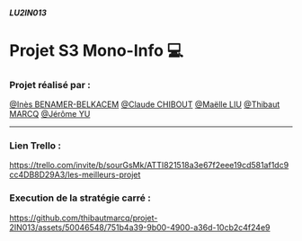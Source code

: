 ##### LU2IN013 
# Projet S3 Mono-Info 💻

### Projet réalisé par : 
[@Inès BENAMER-BELKACEM](https://github.com/ines-benamer) [@Claude CHIBOUT](https://github.com/claudechibout) [@Maëlle LIU](https://github.com/maelleliu) [@Thibaut MARCQ](https://github.com/thibautmarcq) [@Jérôme YU](https://github.com/weeyu)

---
### Lien Trello :
https://trello.com/invite/b/sourGsMk/ATTI821518a3e67f2eee19cd581af1dc9cc4DB8D29A3/les-meilleurs-projet

### Execution de la stratégie carré :
https://github.com/thibautmarcq/projet-2IN013/assets/50046548/751b4a39-9b00-4900-a36d-10cb2c4f24e9
